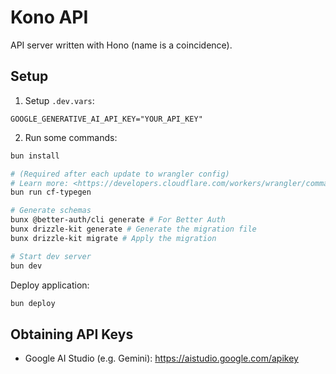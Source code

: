 # Kono API

API server written with Hono (name is a coincidence).

## Setup

1. Setup `.dev.vars`:

  ```env
  GOOGLE_GENERATIVE_AI_API_KEY="YOUR_API_KEY"
  ```

2. Run some commands:

  ```sh
  bun install

  # (Required after each update to wrangler config)
  # Learn more: <https://developers.cloudflare.com/workers/wrangler/commands/#types>
  bun run cf-typegen

  # Generate schemas
  bunx @better-auth/cli generate # For Better Auth
  bunx drizzle-kit generate # Generate the migration file
  bunx drizzle-kit migrate # Apply the migration

  # Start dev server
  bun dev
  ```

Deploy application:

```sh
bun deploy
```

## Obtaining API Keys

- Google AI Studio (e.g. Gemini): <https://aistudio.google.com/apikey>

